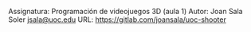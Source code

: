 Assignatura:    Programación de videojuegos 3D (aula 1)
Autor:          Joan Sala Soler <jsala@uoc.edu>
URL:            https://gitlab.com/joansala/uoc-shooter
